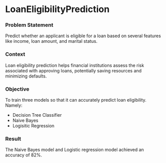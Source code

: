 # LoanEligibilityPrediction

### Problem Statement
Predict whether an applicant is eligible for a loan based on several features like income, loan amount, and marital status.

### Context
Loan eligibility prediction helps financial institutions assess the risk associated with approving loans, potentially saving resources and minimizing defaults.

### Objective
To train three models so that it can accurately predict loan eligibility. 
Namely:
- Decision Tree Classifier
- Naive Bayes
- Logisitic Regression

### Result
The Naive Bayes model and Logistic regression model achieved an accuracy of 82%. 
